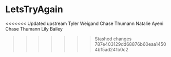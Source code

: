 # LetsTryAgain
<<<<<<< Updated upstream
Tyler Weigand
Chase Thumann
Natalie Ayeni
Chase Thumann
Lily Bailey
>>>>>>> Stashed changes
>>>>>>> 787e403129dd68876b60eaa14504bf5ad241b0c2
